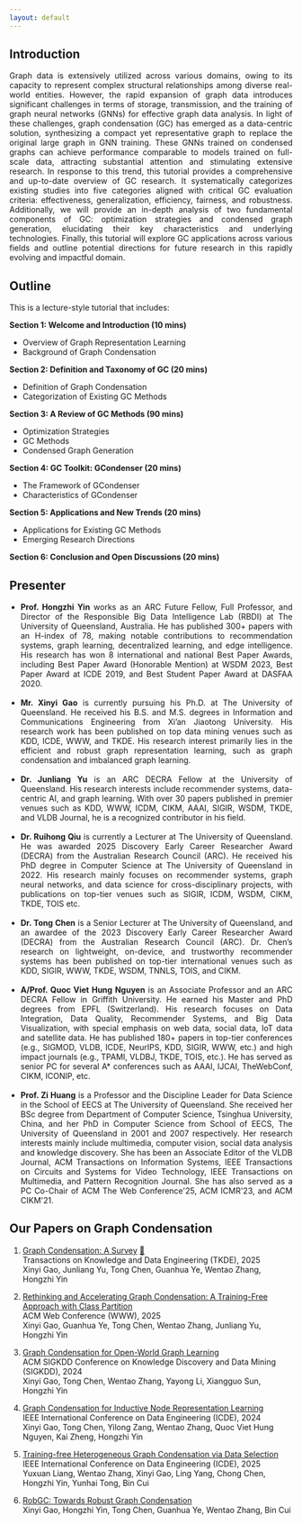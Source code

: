 ```yaml
---
layout: default
---
```



## Introduction
<div style="text-align: justify;">
Graph data is extensively utilized across various domains, owing to its capacity to represent complex structural relationships among diverse real-world entities. However, the rapid expansion of graph data introduces significant challenges in terms of storage, transmission, and the training of graph neural networks (GNNs) for effective graph data analysis. In light of these challenges, graph condensation (GC) has emerged as a data-centric solution, synthesizing a compact yet representative graph to replace the original large graph in GNN training. These GNNs trained on condensed graphs can achieve performance comparable to models trained on full-scale data, attracting substantial attention and stimulating extensive research.
In response to this trend, this tutorial provides a comprehensive and up-to-date overview of GC research. It systematically categorizes existing studies into five categories aligned with critical GC evaluation criteria: effectiveness, generalization, efficiency, fairness, and robustness. Additionally, we will provide an in-depth analysis of two fundamental components of GC: optimization strategies and condensed graph generation, elucidating their key characteristics and underlying technologies. Finally, this tutorial will explore GC applications across various fields and outline potential directions for future research in this rapidly evolving and impactful domain.
</div>


## Outline

This is a lecture-style tutorial that includes:

**Section 1: Welcome and Introduction (10 mins)**
  - Overview of Graph Representation Learning
  - Background of Graph Condensation

**Section 2: Definition and Taxonomy of GC (20 mins)**
  - Definition of Graph Condensation
  - Categorization of Existing GC Methods

**Section 3: A Review of GC Methods (90 mins)**
  - Optimization Strategies
  - GC Methods
  - Condensed Graph Generation
    
**Section 4: GC Toolkit: GCondenser (20 mins)**
  - The Framework of GCondenser
  - Characteristics of GCondenser

**Section 5: Applications and New Trends (20 mins)**
  - Applications for Existing GC Methods
  - Emerging Research Directions
    
**Section 6: Conclusion and Open Discussions (20 mins)**



## Presenter

<div style="text-align: justify;">
<ul style="list-style-type: disc; padding-left: 20px;">

<li><strong>Prof. Hongzhi Yin</strong> works as an ARC Future Fellow, Full Professor, and Director of the Responsible Big Data Intelligence Lab (RBDI) at The University of Queensland, Australia. He has published 300+ papers with an H-index of 78, making notable contributions to recommendation systems, graph learning, decentralized learning, and edge intelligence. His research has won 8 international and national Best Paper Awards, including Best Paper Award (Honorable Mention) at WSDM 2023, Best Paper Award at ICDE 2019, and Best Student Paper Award at DASFAA 2020.</li>

<br>
<li><strong>Mr. Xinyi Gao</strong> is currently pursuing his Ph.D. at The University of Queensland. He received his B.S. and M.S. degrees in Information and Communications Engineering from Xi’an Jiaotong University. His research work has been published on top data mining venues such as KDD, ICDE, WWW, and TKDE. His research interest primarily lies in the efficient and robust graph representation learning, such as graph condensation and imbalanced graph learning.</li>
<br>
<li><strong>Dr. Junliang Yu</strong> is an ARC DECRA Fellow at the University of Queensland. His research interests include recommender systems, data-centric AI, and graph learning. With over 30 papers published in premier venues such as KDD, WWW, ICDM, CIKM, AAAI, SIGIR, WSDM, TKDE, and VLDB Journal, he is a recognized contributor in his field.</li>

<br>
<li><strong>Dr. Ruihong Qiu</strong> is currently a Lecturer at The University of Queensland. He was awarded 2025 Discovery Early Career Researcher Award (DECRA) from the Australian Research Council (ARC). He received his PhD degree in Computer Science at The University of Queensland in 2022. His research mainly focuses on recommender systems, graph neural networks, and data science for cross-disciplinary projects, with publications on top-tier venues such as SIGIR, ICDM, WSDM, CIKM, TKDE, TOIS etc.</li>

<br>
<li><strong>Dr. Tong Chen</strong> is a Senior Lecturer at The University of Queensland, and an awardee of the 2023 Discovery Early Career Researcher Award (DECRA) from the Australian Research Council (ARC). Dr. Chen’s research on lightweight, on-device, and trustworthy recommender systems has been published on top-tier international venues such as KDD, SIGIR, WWW, TKDE, WSDM, TNNLS, TOIS, and CIKM. </li>

<br>
<li><strong>A/Prof. Quoc Viet Hung Nguyen</strong> is an Associate Professor and an ARC DECRA Fellow in Griffith University. He earned his Master and PhD degrees from EPFL (Switzerland). His research focuses on Data Integration, Data Quality, Recommender Systems, and Big Data Visualization, with special emphasis on web data, social data, IoT data and satellite data. He has published 180+ papers in top-tier conferences (e.g., SIGMOD, VLDB, ICDE, NeurIPS, KDD, SIGIR, WWW, etc.) and high impact journals (e.g., TPAMI, VLDBJ, TKDE, TOIS, etc.). He has served as senior PC for several A* conferences such as AAAI, IJCAI, TheWebConf, CIKM, ICONIP, etc.</li>

<br>
<li><strong>Prof. Zi Huang</strong> is a Professor and the Discipline Leader for Data Science in the School of EECS at The University of Queensland. She received her BSc degree from Department of Computer Science, Tsinghua University, China, and her PhD in Computer Science from School of EECS, The University of Queensland in 2001 and 2007 respectively. Her research interests mainly include multimedia, computer vision, social data analysis and knowledge discovery. She has been an Associate Editor of the VLDB Journal, ACM Transactions on Information Systems, IEEE Transactions on Circuits and Systems for Video Technology, IEEE Transactions on Multimedia, and Pattern Recognition Journal. She has also served as a PC Co-Chair of ACM The Web Conference'25, ACM ICMR'23, and ACM CIKM'21.</li>

</ul>
</div>


## Our Papers on Graph Condensation
1. [Graph Condensation: A Survey](https://arxiv.org/abs/2401.11720v2) [📖](https://github.com/XYGaoG/Graph-Condensation-Papers)  
Transactions on Knowledge and Data Engineering (TKDE), 2025  
Xinyi Gao, Junliang Yu, Tong Chen, Guanhua Ye, Wentao Zhang, Hongzhi Yin  

1. [Rethinking and Accelerating Graph Condensation: A Training-Free Approach with Class Partition](https://arxiv.org/abs/2405.13707)  
ACM Web Conference (WWW), 2025  
Xinyi Gao, Guanhua Ye, Tong Chen, Wentao Zhang, Junliang Yu, Hongzhi Yin  

1. [Graph Condensation for Open-World Graph Learning](https://arxiv.org/abs/2405.17003)  
ACM SIGKDD Conference on Knowledge Discovery and Data Mining (SIGKDD), 2024  
Xinyi Gao, Tong Chen, Wentao Zhang, Yayong Li, Xiangguo Sun, Hongzhi Yin

1. [Graph Condensation for Inductive Node Representation Learning](https://arxiv.org/abs/2307.15967)  
IEEE International Conference on Data Engineering (ICDE), 2024  
Xinyi Gao, Tong Chen, Yilong Zang, Wentao Zhang, Quoc Viet Hung Nguyen, Kai Zheng, Hongzhi Yin

1. [Training-free Heterogeneous Graph Condensation via Data Selection](https://arxiv.org/abs/2412.16250)  
IEEE International Conference on Data Engineering (ICDE), 2025  
Yuxuan Liang, Wentao Zhang, Xinyi Gao, Ling Yang, Chong Chen, Hongzhi Yin, Yunhai Tong, Bin Cui

1. [RobGC: Towards Robust Graph Condensation](https://arxiv.org/abs/2406.13200)  
Xinyi Gao, Hongzhi Yin, Tong Chen, Guanhua Ye, Wentao Zhang, Bin Cui



